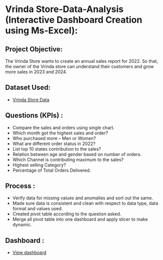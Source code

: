 # Vrinda Store-Data-Analysis (Interactive Dashboard Creation using Ms-Excel):

## Project Objective:
The Vrinda Store wants to create an annual sales report for 2022. So that, the owner of the Vrinda store can understand their customers and grow more sales in 2023 and 2024.
## Dataset Used: 
-	<a href=https://github.com/trupti-423567/Vrinda-Store-Data-Analysis/blob/main/Vrinda%20Project.xlsx>Vrinda Store Data</a>
## Questions (KPIs) :
-	Compare the sales and orders using single chart.
-	Which month got the highest sales and order?
-	Who purchased more – Men or Women?
-	What are different order status in 2022?
-	List top 10 states contribution to the sales?
-	Relation between age and gender based on number of orders.
-	Which Channel is contributing maximum to the sales?
-	Highest selling Category?
-	Percentage of Total Orders Delivered.
## Process :
-	Verify data for missing values and anomalies and sort out the same.
-	Made sure data is consistent and clean with respect to data type, data format and values used.
-	Created pivot table according to the question asked.
-	Merge all pivot table into one dashboard and apply slicer to make dynamic.
## Dashboard :
-	<a href=https://github.com/trupti-423567/Vrinda-Store-Data-Analysis/blob/main/Vrinda_dashboard%20image.png”>View dashboard</a>

